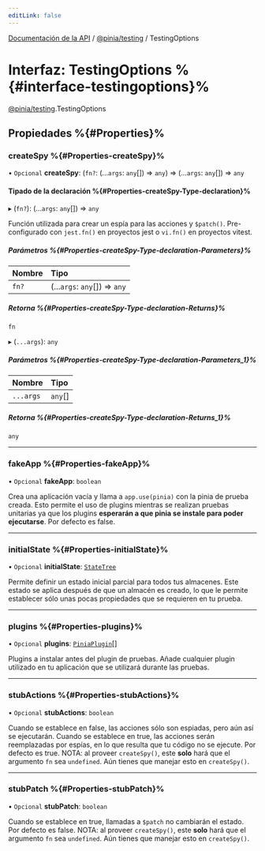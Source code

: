 ```yaml
---
editLink: false
---
```


[Documentación de la API](../index.md) / [@pinia/testing](../modules/pinia_testing.md) / TestingOptions

# Interfaz: TestingOptions %{#interface-testingoptions}%

[@pinia/testing](../modules/pinia_testing.md).TestingOptions

## Propiedades %{#Properties}%

### createSpy %{#Properties-createSpy}%

• `Opcional` **createSpy**: (`fn?`: (...`args`: `any`[]) => `any`) => (...`args`: `any`[]) => `any`

#### Tipado de la declaración %{#Properties-createSpy-Type-declaration}%

▸ (`fn?`): (...`args`: `any`[]) => `any`

Función utilizada para crear un espía para las acciones y `$patch()`. Pre-configurado con `jest.fn()` en proyectos jest o `vi.fn()` en proyectos vitest. 

##### Parámetros %{#Properties-createSpy-Type-declaration-Parameters}%

| Nombre | Tipo |
| :------ | :------ |
| `fn?` | (...`args`: `any`[]) => `any` |

##### Retorna %{#Properties-createSpy-Type-declaration-Returns}%

`fn`

▸ (`...args`): `any`

##### Parámetros %{#Properties-createSpy-Type-declaration-Parameters_1}%

| Nombre | Tipo |
| :------ | :------ |
| `...args` | `any`[] |

##### Retorna %{#Properties-createSpy-Type-declaration-Returns_1}%

`any`

___

### fakeApp %{#Properties-fakeApp}%

• `Opcional` **fakeApp**: `boolean`

Crea una aplicación vacía y llama a `app.use(pinia)` con la pinia de prueba 
creada. Esto permite el uso de plugins mientras se realizan pruebas unitarias
ya que los plugins **esperarán a que pinia se instale para poder ejecutarse**.
Por defecto es false.

___

### initialState %{#Properties-initialState}%

• `Opcional` **initialState**: [`StateTree`](../modules/pinia.md#statetree)

Permite definir un estado inicial parcial para todos tus almacenes. Este estado se aplica después de que un almacén es creado, lo que le permite establecer sólo unas pocas propiedades que se requieren en tu prueba.

___

### plugins %{#Properties-plugins}%

• `Opcional` **plugins**: [`PiniaPlugin`](pinia.PiniaPlugin.md)[]

Plugins a instalar antes del plugin de pruebas. Añade cualquier plugin utilizado en 
tu aplicación que se utilizará durante las pruebas.

___

### stubActions %{#Properties-stubActions}%

• `Opcional` **stubActions**: `boolean`

Cuando se establece en false, las acciones sólo son espiadas, pero aún así se ejecutarán. Cuando 
se establece en true, las acciones serán reemplazadas por espías, en lo que resulta que tu código 
no se ejecute. Por defecto es true. NOTA: al proveer `createSpy()`,
este **solo** hará que el argumento `fn` sea `undefined`. Aún tienes que
manejar esto en `createSpy()`.

___

### stubPatch %{#Properties-stubPatch}%

• `Opcional` **stubPatch**: `boolean`

Cuando se establece en true, llamadas a `$patch`  no cambiarán el estado. Por defecto es
false. NOTA: al proveer `createSpy()`, este **solo** hará que el argumento `fn` 
sea `undefined`. Aún tienes que manejar esto en `createSpy()`.
